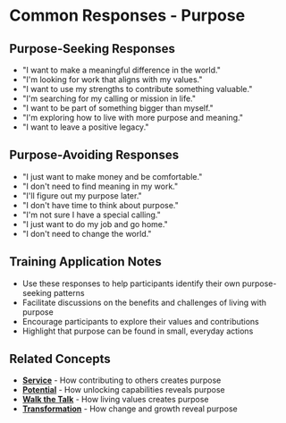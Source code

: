 # Common Responses - Purpose

## Purpose-Seeking Responses
- "I want to make a meaningful difference in the world."
- "I'm looking for work that aligns with my values."
- "I want to use my strengths to contribute something valuable."
- "I'm searching for my calling or mission in life."
- "I want to be part of something bigger than myself."
- "I'm exploring how to live with more purpose and meaning."
- "I want to leave a positive legacy."

## Purpose-Avoiding Responses
- "I just want to make money and be comfortable."
- "I don't need to find meaning in my work."
- "I'll figure out my purpose later."
- "I don't have time to think about purpose."
- "I'm not sure I have a special calling."
- "I just want to do my job and go home."
- "I don't need to change the world."

## Training Application Notes
- Use these responses to help participants identify their own purpose-seeking patterns
- Facilitate discussions on the benefits and challenges of living with purpose
- Encourage participants to explore their values and contributions
- Highlight that purpose can be found in small, everyday actions

## Related Concepts
- **[Service](../service/README.md)** - How contributing to others creates purpose
- **[Potential](../potential/README.md)** - How unlocking capabilities reveals purpose
- **[Walk the Talk](../walk-the-talk/README.md)** - How living values creates purpose
- **[Transformation](../transformation/README.md)** - How change and growth reveal purpose
